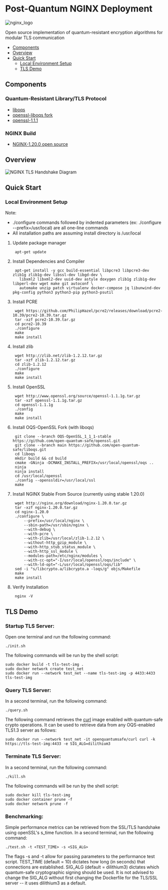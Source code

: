 # Post-Quantum NGINX Deployment

![nginx_logo](https://user-images.githubusercontent.com/56026339/174643028-a56dbeee-60c2-489e-b62b-71cb594c7ee2.png)  

Open source implementation of quantum-resistant encryption algorithms for modular TLS communication

- [Components](https://github.com/Post-Quantum-Mesh/nginx-oqs#components)
- [Overview](https://github.com/Post-Quantum-Mesh/nginx-oqs#overview)
- [Quick Start](https://github.com/Post-Quantum-Mesh/nginx-oqs#quick-start)
  - [Local Environment Setup](https://github.com/Post-Quantum-Mesh/nginx-oqs#local-environment-setup)
  - [TLS Demo](https://github.com/Post-Quantum-Mesh/nginx-oqs#tls-demo)

## Components

### Quantum-Resistant Library/TLS Protocol
- [liboqs](https://github.com/open-quantum-safe/liboqs)
- [openssl-liboqs fork](https://github.com/open-quantum-safe/openssl)
- [openssl-1.1.1](https://github.com/openssl/openssl/tree/OpenSSL_1_1_1-stable)


### NGINX Build
- [NGINX-1.20.0 open source](https://github.com/nginx/nginx/tree/branches/stable-1.20)


## Overview

![NGINX TLS Handshake Diagram](https://drive.google.com/uc?id=1hASfFvcxFHRVDw9Yi2F1NEN0hPWkRAAN)

## Quick Start

### Local Environment Setup

Note: 
- ./configure commands followed by indented parameters (ex: ./configure --prefix=/usr/local) are all one-line commands
- All installation paths are assuming install directory is /usr/local  
  
1. Update package manager

        apt-get update

2. Install Dependencies and Compiler

        apt-get install -y gcc build-essential libpcre3 libpcre3-dev zlib1g zlib1g-dev libssl-dev libgd-dev \
          libxml2 libxml2-dev uuid-dev astyle doxygen zlib1g zlib1g-dev libperl-dev wget make git autoconf \
          automake unzip patch virtualenv docker-compose jq libunwind-dev pkg-config python3 python3-pip python3-psutil

3. Install PCRE

        wget https://github.com/PhilipHazel/pcre2/releases/download/pcre2-10.39/pcre2-10.39.tar.gz
        tar -xzf pcre2-10.39.tar.gz
        cd pcre2-10.39
        ./configure
        make
        make install

4. Install zlib

        wget http://zlib.net/zlib-1.2.12.tar.gz
        tar -xzf zlib-1.2.12.tar.gz
        cd zlib-1.2.12
        ./configure
        make
        make install
	
5. Install OpenSSL

        wget http://www.openssl.org/source/openssl-1.1.1g.tar.gz
        tar -xzf openssl-1.1.1g.tar.gz
        cd openssl-1.1.1g
        ./config
        make
        make install

6. Install OQS-OpenSSL Fork (with liboqs)

        git clone --branch OQS-OpenSSL_1_1_1-stable https://github.com/open-quantum-safe/openssl.git
        git clone --branch main https://github.com/open-quantum-safe/liboqs.git
        cd liboqs
        mkdir build && cd build
        cmake -GNinja -DCMAKE_INSTALL_PREFIX=/usr/local/openssl/oqs ..
        ninja
        ninja install
        cd /usr/local/openssl
        ./config --openssldir=/usr/local/ssl
        make

7. Install NGINX Stable From Source (currently using stable 1.20.0)

        wget http://nginx.org/download/nginx-1.20.0.tar.gz 
        tar -xzf nginx-1.20.0.tar.gz
        cd nginx-1.20.0
        ./configure \
            --prefix=/usr/local/nginx \
            --sbin-path=/usr/sbin/nginx \
            --with-debug \
            --with-pcre \
            --with-zlib=/usr/local/zlib-1.2.12 \
            --without-http_gzip_module \
            --with-http_stub_status_module \
            --with-http_ssl_module \
            --modules-path=/etc/nginx/modules \
            --with-cc-opt="-I/usr/local/openssl/oqs/include" \
            --with-ld-opt="-L/usr/local/openssl/oqs/lib"
        sed -i "s/libcrypto.a/libcrypto.a -loqs/g" objs/Makefile
        make
        make install

8. Verify Installation

        nginx -V

## TLS Demo

### Startup TLS Server:

Open one terminal and run the following command:

    ./init.sh
	
The following commands will be run by the shell script:

    sudo docker build -t tls-test-img .
    sudo docker network create test_net
    sudo docker run --network test_net --name tls-test-img -p 4433:4433 tls-test-img
	
### Query TLS Server:

In a second terminal, run the following command:
	
    ./query.sh

The following command retrieves the [curl](https://hub.docker.com/r/openquantumsafe/curl) image enabled with quantum-safe crypto operations. It can be used to retrieve data from any OQS-enabled TLS1.3 server as follows:

    sudo docker run --network test_net -it openquantumsafe/curl curl -k https://tls-test-img:4433 -e SIG_ALG=dilithium3

### Terminate TLS Server:

In a second terminal, run the following command:
    
    ./kill.sh

The following commands will be run by the shell script:

    sudo docker kill tls-test-img
    sudo docker container prune -f
    sudo docker network prune -f

### Benchmarking:

Simple performance metrics can be retrieved from the SSL/TLS handshake using openSSL's s_time function. In a second terminal, run the following command:

    ./test.sh -t <TEST_TIME> -s <SIG_ALG>
    
The flags -s and -t allow for passing parameters to the performance test script. TEST_TIME (default = 10) dictates how long (in seconds) that connections are established. SIG_ALG (default = dilithium3) dictates which quantum-safe cryptographic signing should be used. It is not advised to change the SIG_ALG without first changing the Dockerfile for the TLS/SSL server -- it uses dilithium3 as a default.
